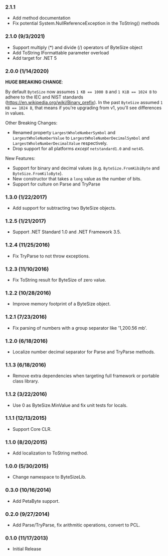 ### 2.1.1
- Add method documentation
- Fix potential System.NullReferenceException in the ToString() methods

### 2.1.0 (9/3/2021)
- Support multiply (*) and divide (/) operators of ByteSize object
- Add ToString IFormattable parameter overload
- Add target for .NET 5

### 2.0.0 (1/14/2020)
**HUGE BREAKING CHANGE**:

By default `ByteSize` now assumes `1 KB == 1000 B` and `1 KiB == 1024 B` to
adhere to the IEC and NIST standards (https://en.wikipedia.org/wiki/Binary_prefix).
In the past `ByteSize` assumed `1 KB == 1024 B`, that means if you're upgrading
from v1, you'll see differences in values.

Other Breaking Changes:

- Renamed property `LargestWholeNumberSymbol` and `LargestWholeNumberValue` to `LargestWholeNumberDecimalSymbol` and `LargestWholeNumberDecimalValue` respectively.
- Drop support for all platforms _except_ `netstandard1.0` and `net45`.

New Features:

- Support for binary and decimal values (e.g. `ByteSize.FromKibiByte` and `ByteSize.FromKiloByte`).
- New constructor that takes a `long` value as the number of bits.
- Support for culture on Parse and TryParse

### 1.3.0 (1/22/2017)
- Add support for subtracting two ByteSize objects.

### 1.2.5 (1/21/2017)
- Support .NET Standard 1.0 and .NET Framework 3.5.

### 1.2.4 (11/25/2016)
- Fix TryParse to not throw exceptions.

### 1.2.3 (11/10/2016)
- Fix ToString result for ByteSize of zero value.

### 1.2.2 (10/28/2016)
- Improve memory footprint of a ByteSize object.

### 1.2.1 (7/23/2016)
- Fix parsing of numbers with a group separator like '1,200.56 mb'.

### 1.2.0 (6/18/2016)
- Localize number decimal separator for Parse and TryParse methods.

### 1.1.3 (6/18/2016)
- Remove extra dependencies when targeting full framework or portable class library.

### 1.1.2 (3/22/2016)
- Use 0 as ByteSize.MinValue and fix unit tests for locals.

### 1.1.1 (12/13/2015)
- Support Core CLR.

### 1.1.0 (8/20/2015)
- Add localization to ToString method.

### 1.0.0 (5/30/2015)
- Change namespace to ByteSizeLib.

### 0.3.0 (10/16/2014)
- Add PetaByte support.

### 0.2.0 (9/27/2014)
- Add Parse/TryParse, fix arithmitic operations, convert to PCL.

### 0.1.0 (11/17/2013)
- Initial Release
